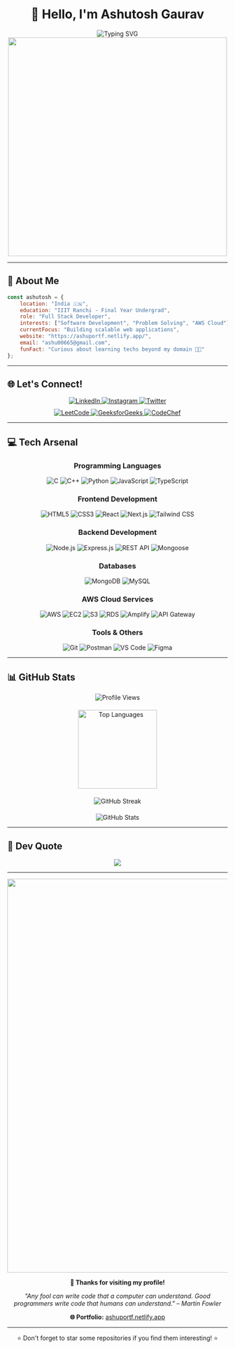 # <div align="center">👋 Hello, I'm **Ashutosh Gaurav**</div>

<div align="center">
  <img src="https://readme-typing-svg.herokuapp.com?font=Fira+Code&weight=600&size=28&pause=1000&color=6366F1&center=true&vCenter=true&random=false&width=600&lines=Full+Stack+Developer;Final+Year+at+IIIT+Ranchi;Passionate+Problem+Solver;Building+Scalable+Web+Applications" alt="Typing SVG" />
</div>

<div align="center">
  <img src="https://user-images.githubusercontent.com/74038190/229223263-cf2e4b07-2615-4f87-9c38-e37600f8381a.gif" width="500">
</div>

---

## 🚀 About Me

```javascript
const ashutosh = {
    location: "India 🇮🇳",
    education: "IIIT Ranchi - Final Year Undergrad",
    role: "Full Stack Developer",
    interests: ["Software Development", "Problem Solving", "AWS Cloud"],
    currentFocus: "Building scalable web applications",
    website: "https://ashuportf.netlify.app/",
    email: "ashu00665@gmail.com",
    funFact: "Curious about learning techs beyond my domain 👨‍💻"
};
```

---

## 🌐 Let's Connect!

<div align="center">
  <a href="https://www.linkedin.com/in/ashutosh-gaurav-2abba7215/">
    <img src="https://img.shields.io/badge/LinkedIn-0077B5?style=flat-square&logo=linkedin&logoColor=white" alt="LinkedIn"/>
  </a>
  <a href="https://www.instagram.com/_ashu91/">
    <img src="https://img.shields.io/badge/Instagram-E4405F?style=flat-square&logo=instagram&logoColor=white" alt="Instagram"/>
  </a>
  <a href="https://x.com/ashu_2903">
    <img src="https://img.shields.io/badge/Twitter-1DA1F2?style=flat-square&logo=twitter&logoColor=white" alt="Twitter"/>
  </a>
</div>

<div align="center" style="margin-top: 10px;">
  <a href="https://leetcode.com/u/ashu0306/">
    <img src="https://img.shields.io/badge/LeetCode-FFA116?style=flat-square&logo=leetcode&logoColor=black" alt="LeetCode"/>
  </a>
  <a href="https://www.geeksforgeeks.org/user/ashu3421/">
    <img src="https://img.shields.io/badge/GeeksforGeeks-2F8D46?style=flat-square&logo=geeksforgeeks&logoColor=white" alt="GeeksforGeeks"/>
  </a>
  <a href="https://www.codechef.com/users/ashu3421">
    <img src="https://img.shields.io/badge/CodeChef-5B4638?style=flat-square&logo=codechef&logoColor=white" alt="CodeChef"/>
  </a>
</div>

---

## 💻 Tech Arsenal

<div align="center">
  <h3>Programming Languages</h3>
  <p>
    <img src="https://img.shields.io/badge/C-00599C?style=plastic&logo=c&logoColor=white" alt="C">
    <img src="https://img.shields.io/badge/C%2B%2B-00599C?style=plastic&logo=c%2B%2B&logoColor=white" alt="C++">
    <img src="https://img.shields.io/badge/Python-3776AB?style=plastic&logo=python&logoColor=white" alt="Python">
    <img src="https://img.shields.io/badge/JavaScript-F7DF1E?style=plastic&logo=javascript&logoColor=black" alt="JavaScript">
    <img src="https://img.shields.io/badge/TypeScript-3178C6?style=plastic&logo=typescript&logoColor=white" alt="TypeScript">
  </p>
  
  <h3>Frontend Development</h3>
  <p>
    <img src="https://img.shields.io/badge/HTML5-E34F26?style=plastic&logo=html5&logoColor=white" alt="HTML5">
    <img src="https://img.shields.io/badge/CSS3-1572B6?style=plastic&logo=css3&logoColor=white" alt="CSS3">
    <img src="https://img.shields.io/badge/React-20232A?style=plastic&logo=react&logoColor=61DAFB" alt="React">
    <img src="https://img.shields.io/badge/Next.js-000000?style=plastic&logo=next.js&logoColor=white" alt="Next.js">
    <img src="https://img.shields.io/badge/Tailwind_CSS-38B2AC?style=plastic&logo=tailwind-css&logoColor=white" alt="Tailwind CSS">
  </p>
  
  <h3>Backend Development</h3>
  <p>
    <img src="https://img.shields.io/badge/Node.js-339933?style=plastic&logo=nodedotjs&logoColor=white" alt="Node.js">
    <img src="https://img.shields.io/badge/Express.js-000000?style=plastic&logo=express&logoColor=white" alt="Express.js">
    <img src="https://img.shields.io/badge/REST_API-FF6C37?style=plastic&logo=postman&logoColor=white" alt="REST API">
    <img src="https://img.shields.io/badge/Mongoose-880000?style=plastic&logo=mongoose&logoColor=white" alt="Mongoose">
  </p>
  
  <h3>Databases</h3>
  <p>
    <img src="https://img.shields.io/badge/MongoDB-4EA94B?style=plastic&logo=mongodb&logoColor=white" alt="MongoDB">
    <img src="https://img.shields.io/badge/MySQL-005C84?style=plastic&logo=mysql&logoColor=white" alt="MySQL">
  </p>
  
  <h3>AWS Cloud Services</h3>
  <p>
    <img src="https://img.shields.io/badge/Amazon_AWS-232F3E?style=plastic&logo=amazon-aws&logoColor=white" alt="AWS">
    <img src="https://img.shields.io/badge/AWS_EC2-FF9900?style=plastic&logo=amazon-ec2&logoColor=white" alt="EC2">
    <img src="https://img.shields.io/badge/AWS_S3-569A31?style=plastic&logo=amazon-s3&logoColor=white" alt="S3">
    <img src="https://img.shields.io/badge/AWS_RDS-527FFF?style=plastic&logo=amazon-rds&logoColor=white" alt="RDS">
    <img src="https://img.shields.io/badge/AWS_Amplify-FF9900?style=plastic&logo=aws-amplify&logoColor=white" alt="Amplify">
    <img src="https://img.shields.io/badge/API_Gateway-FF4F8B?style=plastic&logo=amazon-api-gateway&logoColor=white" alt="API Gateway">
  </p>
  
  <h3>Tools & Others</h3>
  <p>
    <img src="https://img.shields.io/badge/Git-F05032?style=plastic&logo=git&logoColor=white" alt="Git">
    <img src="https://img.shields.io/badge/Postman-FF6C37?style=plastic&logo=Postman&logoColor=white" alt="Postman">
    <img src="https://img.shields.io/badge/VSCode-0078D4?style=plastic&logo=visual%20studio%20code&logoColor=white" alt="VS Code">
    <img src="https://img.shields.io/badge/Figma-F24E1E?style=plastic&logo=figma&logoColor=white" alt="Figma">
  </p>
</div>

---

## 📊 GitHub Stats

<div align="center">
  <img src="https://komarev.com/ghpvc/?username=ashu6783&style=flat-square&color=6366F1" alt="Profile Views">
</div>

<div align="center" style="margin-top: 20px;">
  <img src="https://github-readme-stats.vercel.app/api/top-langs/?username=ashu6783&theme=tokyonight&layout=compact&hide_border=true" alt="Top Languages" height="180">
</div>

<div align="center" style="margin-top: 20px;">
  <img src="https://github-readme-streak-stats.herokuapp.com/?user=ashu6783&theme=tokyonight&hide_border=true" alt="GitHub Streak">
</div>

<div align="center" style="margin-top: 20px;">
  <img src="https://github-readme-stats.vercel.app/api?username=ashu6783&theme=tokyonight&show_icons=true&hide_border=true" alt="GitHub Stats">
</div>

---

## 💭 Dev Quote

<div align="center">
  
  ![](https://quotes-github-readme.vercel.app/api?type=vetical&theme=radical)
  
</div>

---

<div align="center">
  <img src="https://user-images.githubusercontent.com/74038190/212284100-561aa473-3905-4a80-b561-0d28506553ee.gif" width="900">
</div>

<div align="center">
  
  **💌 Thanks for visiting my profile!**
  
  *"Any fool can write code that a computer can understand. Good programmers write code that humans can understand." – Martin Fowler*
  
  **🌐 Portfolio:** [ashuportf.netlify.app](https://ashuportf.netlify.app/)
  
</div>

---

<div align="center">
  ⭐ Don't forget to star some repositories if you find them interesting! ⭐
</div>
